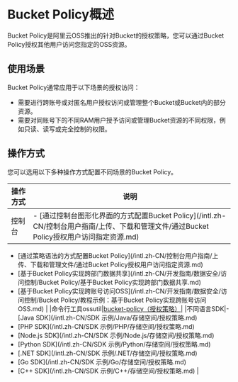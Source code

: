 # Bucket Policy概述

Bucket Policy是阿里云OSS推出的针对Bucket的授权策略，您可以通过Bucket Policy授权其他用户访问您指定的OSS资源。

## 使用场景

Bucket Policy通常应用于以下场景的授权访问：

-   需要进行跨账号或对匿名用户授权访问或管理整个Bucket或Bucket内的部分资源。
-   需要对同账号下的不同RAM用户授予访问或管理Bucket资源的不同权限，例如只读、读写或完全控制的权限。

## 操作方式

您可以选用以下多种操作方式配置不同场景的Bucket Policy。

|操作方式|说明|
|----|--|
|控制台|-   [通过控制台图形化界面的方式配置Bucket Policy](/intl.zh-CN/控制台用户指南/上传、下载和管理文件/通过Bucket Policy授权用户访问指定资源.md)
-   [通过策略语法的方式配置Bucket Policy](/intl.zh-CN/控制台用户指南/上传、下载和管理文件/通过Bucket Policy授权用户访问指定资源.md)
-   [基于Bucket Policy实现跨部门数据共享](/intl.zh-CN/开发指南/数据安全/访问控制/Bucket Policy/基于Bucket Policy实现跨部门数据共享.md)
-   [基于Bucket Policy实现跨账号访问OSS](/intl.zh-CN/开发指南/数据安全/访问控制/Bucket Policy/教程示例：基于Bucket Policy实现跨账号访问OSS.md) |
|命令行工具ossutil|[bucket-policy（授权策略）](/intl.zh-CN/常用工具/命令行工具ossutil/常用命令/bucket-policy（授权策略）.md)|
|不同语言SDK|-   [Java SDK](/intl.zh-CN/SDK 示例/Java/存储空间/授权策略.md)
-   [PHP SDK](/intl.zh-CN/SDK 示例/PHP/存储空间/授权策略.md)
-   [Node.js SDK](/intl.zh-CN/SDK 示例/Node.js/存储空间/授权策略.md)
-   [Python SDK](/intl.zh-CN/SDK 示例/Python/存储空间/授权策略.md)
-   [.NET SDK](/intl.zh-CN/SDK 示例/.NET/存储空间/授权策略.md)
-   [Go SDK](/intl.zh-CN/SDK 示例/Go/存储空间/授权策略.md)
-   [C++ SDK](/intl.zh-CN/SDK 示例/C++/存储空间/授权策略.md) |

